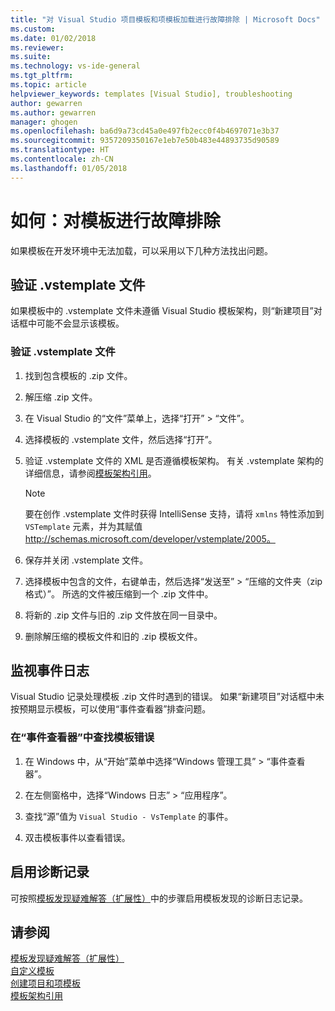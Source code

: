 ```yaml
---
title: "对 Visual Studio 项目模板和项模板加载进行故障排除 | Microsoft Docs"
ms.custom: 
ms.date: 01/02/2018
ms.reviewer: 
ms.suite: 
ms.technology: vs-ide-general
ms.tgt_pltfrm: 
ms.topic: article
helpviewer_keywords: templates [Visual Studio], troubleshooting
author: gewarren
ms.author: gewarren
manager: ghogen
ms.openlocfilehash: ba6d9a73cd45a0e497fb2ecc0f4b4697071e3b37
ms.sourcegitcommit: 9357209350167e1eb7e50b483e44893735d90589
ms.translationtype: HT
ms.contentlocale: zh-CN
ms.lasthandoff: 01/05/2018
---
```

# <a name="how-to-troubleshoot-templates"></a>如何：对模板进行故障排除

如果模板在开发环境中无法加载，可以采用以下几种方法找出问题。

## <a name="validate-the-vstemplate-file"></a>验证 .vstemplate 文件

如果模板中的 .vstemplate 文件未遵循 Visual Studio 模板架构，则“新建项目”对话框中可能不会显示该模板。

### <a name="to-validate-the-vstemplate-file"></a>验证 .vstemplate 文件

1. 找到包含模板的 .zip 文件。

1. 解压缩 .zip 文件。

1. 在 Visual Studio 的“文件”菜单上，选择“打开” > “文件”。

1. 选择模板的 .vstemplate 文件，然后选择“打开”。

1. 验证 .vstemplate 文件的 XML 是否遵循模板架构。 有关 .vstemplate 架构的详细信息，请参阅[模板架构引用](../extensibility/visual-studio-template-schema-reference.md)。

    > [!NOTE]
    > 要在创作 .vstemplate 文件时获得 IntelliSense 支持，请将 `xmlns` 特性添加到 `VSTemplate` 元素，并为其赋值 http://schemas.microsoft.com/developer/vstemplate/2005。

1. 保存并关闭 .vstemplate 文件。

1. 选择模板中包含的文件，右键单击，然后选择“发送至” > “压缩的文件夹（zip 格式）”。 所选的文件被压缩到一个 .zip 文件中。

1. 将新的 .zip 文件与旧的 .zip 文件放在同一目录中。

1. 删除解压缩的模板文件和旧的 .zip 模板文件。

## <a name="monitor-the-event-log"></a>监视事件日志

Visual Studio 记录处理模板 .zip 文件时遇到的错误。 如果“新建项目”对话框中未按预期显示模板，可以使用“事件查看器”排查问题。

### <a name="to-locate-template-errors-in-event-viewer"></a>在“事件查看器”中查找模板错误

1. 在 Windows 中，从“开始”菜单中选择“Windows 管理工具” > “事件查看器”。

1. 在左侧窗格中，选择“Windows 日志” > “应用程序”。

1. 查找“源”值为 `Visual Studio - VsTemplate` 的事件。

1. 双击模板事件以查看错误。

## <a name="enable-diagnostic-logging"></a>启用诊断记录

可按照[模板发现疑难解答（扩展性）](../extensibility/troubleshooting-template-discovery.md)中的步骤启用模板发现的诊断日志记录。

## <a name="see-also"></a>请参阅

[模板发现疑难解答（扩展性）](../extensibility/troubleshooting-template-discovery.md)  
[自定义模板](../ide/customizing-project-and-item-templates.md)  
[创建项目和项模板](../ide/creating-project-and-item-templates.md)  
[模板架构引用](../extensibility/visual-studio-template-schema-reference.md)